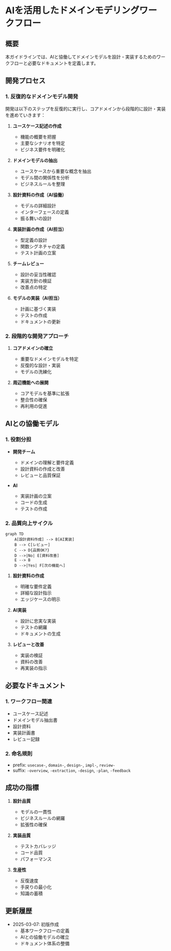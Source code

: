 # AIを活用したドメインモデリングワークフロー

## 概要

本ガイドラインでは、AIと協働してドメインモデルを設計・実装するためのワークフローと必要なドキュメントを定義します。

## 開発プロセス

### 1. 反復的なドメインモデル開発

開発は以下のステップを反復的に実行し、コアドメインから段階的に設計・実装を進めていきます：

1. **ユースケース記述の作成**
   - 機能の概要を把握
   - 主要なシナリオを特定
   - ビジネス要件を明確化

2. **ドメインモデルの抽出**
   - ユースケースから重要な概念を抽出
   - モデル間の関係性を分析
   - ビジネスルールを整理

3. **設計資料の作成（AI協働）**
   - モデルの詳細設計
   - インターフェースの定義
   - 振る舞いの設計

4. **実装計画の作成（AI担当）**
   - 型定義の設計
   - 関数シグネチャの定義
   - テスト計画の立案

5. **チームレビュー**
   - 設計の妥当性確認
   - 実装方針の検証
   - 改善点の特定

6. **モデルの実装（AI担当）**
   - 計画に基づく実装
   - テストの作成
   - ドキュメントの更新

### 2. 段階的な開発アプローチ

1. **コアドメインの確立**
   - 重要なドメインモデルを特定
   - 反復的な設計・実装
   - モデルの洗練化

2. **周辺機能への展開**
   - コアモデルを基準に拡張
   - 整合性の確保
   - 再利用の促進

## AIとの協働モデル

### 1. 役割分担

- **開発チーム**
  - ドメインの理解と要件定義
  - 設計資料の作成と改善
  - レビューと品質保証

- **AI**
  - 実装計画の立案
  - コードの生成
  - テストの作成

### 2. 品質向上サイクル

```mermaid
graph TD
    A[設計資料作成] --> B[AI実装]
    B --> C[レビュー]
    C --> D{品質OK?}
    D -->|No| E[資料改善]
    E --> B
    D -->|Yes| F[次の機能へ]
```

1. **設計資料の作成**
   - 明確な要件定義
   - 詳細な設計指示
   - エッジケースの明示

2. **AI実装**
   - 設計に忠実な実装
   - テストの網羅
   - ドキュメントの生成

3. **レビューと改善**
   - 実装の検証
   - 資料の改善
   - 再実装の指示

## 必要なドキュメント

### 1. ワークフロー関連
- ユースケース記述
- ドメインモデル抽出書
- 設計資料
- 実装計画書
- レビュー記録

### 2. 命名規則
- prefix: `usecase-`, `domain-`, `design-`, `impl-`, `review-`
- suffix: `-overview`, `-extraction`, `-design`, `-plan`, `-feedback`

## 成功の指標

1. **設計品質**
   - モデルの一貫性
   - ビジネスルールの網羅
   - 拡張性の確保

2. **実装品質**
   - テストカバレッジ
   - コード品質
   - パフォーマンス

3. **生産性**
   - 反復速度
   - 手戻りの最小化
   - 知識の蓄積

## 更新履歴

- 2025-03-07: 初版作成
  - 基本ワークフローの定義
  - AIとの協働モデルの確立
  - ドキュメント体系の整備